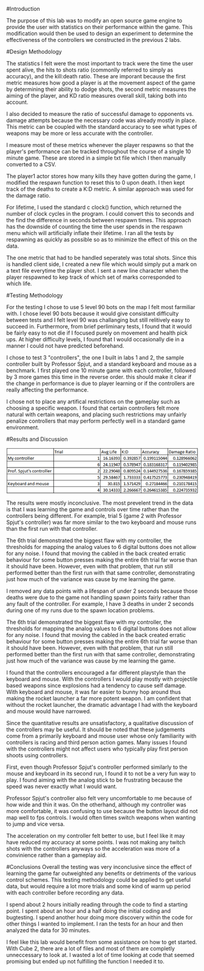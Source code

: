 #Introduction

The purpose of this lab was to modify an open source game engine to provide the user with statistics on their performance within the game. This modification would then be used to design an experiment to determine the effectiveness of the controllers we constructed in the previous 2 labs.

#Design Methodology

The statistics I felt were the most important to track were the time the user spent alive, the hits to shots ratio (commonlly referred to simply as accuracy), and the kill:death ratio. These are imporant because the first metric measures how good a player is at the movement aspect of the game by determining their ability to dodge shots, the second metric measures the aiming of the player, and KD ratio measures overall skill, taking both into account. 

I also decided to measure the ratio of successful damage to opponents vs. damage attempts because the necessary code was already mostly in place. This metric can be coupled with the standard accuracy to see what types of weapons may be more or less accurate with the controller.

I measure most of these metrics whenever the player respawns so that the player's performance can be tracked throughout the course of a single 10 minute game. These are stored in a simple txt file which I then manually converted to a CSV. 

The player1 actor stores how many kills they have gotten during the game, I modified the respawn function to reset this to 0 upon death. I then kept track of the deaths to create a K:D metric. A similar approach was used for the damage ratio.

For lifetime, I used the standard c clock() function, which returned the number of clock cycles in the program. I could convert this to seconds and the find the difference in seconds between respawn times. This approach has the downside of counting the time the user spends in the respawn menu which will artificially inflate their lifetime. I ran all the tests by respawning as quickly as possible so as to minimize the effect of this on the data.

The one metric that had to be handled seperately was total shots. Since this is handled client side, I created a new file which would simply put a mark on a text file everytime the player shot. I sent a new line character when the player respawned to kep track of which set of marks corresponded to which life.


#Testing Methodology

For the testing I chose to use 5 level 90 bots on the map I felt most farmiliar with. I chose level 90 bots because it would give consistant difficulty between tests and I felt level 90 was challanging but still relitively easy to succeed in. Furthermore, from brief perliminary tests, I found that it would be fairly easy to not die if I focused purely on movement and health pick ups. At higher difficulty levels, I found that I would occasionally die in a manner I could not have predicted beforehand.

I chose to test 3 "controllers", the one I built in labs 1 and 2, the sample controller built by Professor Spjut, and a standard keyboard and mouse as a benchmark. I first played one 10 minute game with each controller, followed by 3 more games this time in the reverse order. this should make it clear if the change in performance is due to player learning or if the controllers are really affecting the performance.

I chose not to place any artifical restrictions on the gameplay such as choosing a specific weapon. I found that certain controllers felt more natural with certain weapons, and placing such restrictions may unfairly penalize controllers that may perform perfectly well in a standard game environment. 

#Results and Discussion

![](https://github.com/SKrupa/E190u-Lab3/blob/master/table.png)

The results were mostly inconclusive. The most prevelent trend in the data is that I was learning the game and controls over time rather than the controllers being different. For example, trial 5 (game 2 with Professor Spjut's controller) was far more similar to the two keyboard and mouse runs than the first run with that controller.

The 6th trial demonstrated the biggest flaw with my controller, the thresholds for mapping the analog values to 6 digital buttons does not allow for any noise. I found that moving the cabled in the back created erratic behaviour for some button presses making the entire 6th trial far worse than it should have been. However, even with that problem, that run still performed better than the first run with that same controller, demonstrating just how much of the variance was cause by me learning the game.

I removed any data points with a lifespan of under 2 seconds because those deaths were due to the game not handling spawn points fairly rather than any fault of the controller. For example, I have 3 deaths in under 2 seconds during one of my runs due to the spawn location problems.

The 6th trial demonstrated the biggest flaw with my controller, the thresholds for mapping the analog values to 6 digital buttons does not allow for any noise. I found that moving the cabled in the back created erratic behaviour for some button presses making the entire 6th trial far worse than it should have been. However, even with that problem, that run still performed better than the first run with that same controller, demonstrating just how much of the variance was cause by me learning the game.

I found that the controllers encouraged a far different playstyle than the keyboard and mouse. With the controllers I would play mostly with projectile based weapons since explosions had a tendency to cause self damage. With keyboard and mouse, it was far easier to bunny hop around thus making the rocket launcher a far more potent weapon. I am confident that without the rocket launcher, the dramatic advantage I had with the keyboard and mouse would have narrowed.

Since the quantitative results are unsatisfactory, a qualitative discussion of the controllers may be useful. It should be noted that these judgements come from a primarily keyboard and mouse user whose only familiarity with controllers is racing and third person action games. Many issues I found with the controllers might not affect users who typically play first person shoots using controllers.

First, even though Professor Spjut's controller performed similarly to the mouse and keyboard in its second run, I found it to not be a very fun way to play. I found aiming with the analog stick to be frustrating because the speed was never exactly what I would want.

Professor Spjut's controller also felt very uncomfortable to me because of how wide and thin it was. On the otherhand, although my controller was more comfortable, it was confusing to use because the button layout did not map well to fps controls. I would often times switch weapons when wanting to jump and vice versa.

The acceleration on my controller felt better to use, but I feel like it may have reduced my accuracy at some points. I was not making any twitch shots with the controllers anyways so the acceleration was more of a convinience rather than a gameplay aid.

#Conclusions
Overall the testing was very inconclusive since the effect of learning the game far outweighted any benefits or detriments of the various control schemes. This testing methodology could be applied to get useful data, but would require a lot more trials and some kind of warm up period with each controller before recording any data.

I spend about 2 hours initially reading through the code to find a starting point. I spent about an hour and a half doing the initial coding and bugtesting. I spend another hour doing more discovery within the code for other things I wanted to implement. I ran the tests for an hour and then analyzed the data for 30 minutes.

I feel like this lab would benefit from some assistance on how to get started. With Cube 2, there are a lot of files and most of them are completly unneccessary to look at. I wasted a lot of time looking at code that seemed promising but ended up not fulfilling the function I needed it to. 
